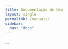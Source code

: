 ```yaml
---
title: Documentação de Uso
layout: single
permalink: /manuais/
sidebar:
  nav: "docs"
---
```



...

